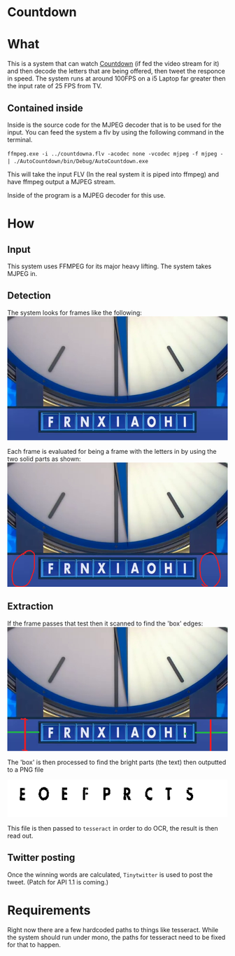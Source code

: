 Countdown
==========

# What
This is a system that can watch [Countdown](http://www.youtube.com/watch?v=o0SrIqaplKo) (if fed the video stream for it) and then decode the letters
that are being offered, then tweet the responce in speed. The system runs at around 100FPS on a i5 Laptop
far greater then the input rate of 25 FPS from TV.

## Contained inside
Inside is the source code for the MJPEG decoder that is to be used for the input. You can feed the system a flv
by using the following command in the terminal.

`ffmpeg.exe -i ../countdowna.flv -acodec none -vcodec mjpeg -f mjpeg - | ./AutoCountdown/bin/Debug/AutoCountdown.exe`

This will take the input FLV (In the real system it is piped into ffmpeg) and have ffmpeg output a MJPEG stream.

Inside of the program is a MJPEG decoder for this use.

# How

## Input

This system uses FFMPEG for its major heavy lifting. The system takes MJPEG in.

## Detection

The system looks for frames like the following:
![Target](ref/Sample.png)

Each frame is evaluated for being a frame with the letters in by using the two solid parts as shown:
![RedTarget1](ref/Sample2.png)

## Extraction

If the frame passes that test then it scanned to find the 'box' edges:
![RedTarget2](ref/Sample3.png)

The 'box' is then processed to find the bright parts (the text) then outputted to a PNG file

![RedTarget3](ref/Sample4.png)

This file is then passed to `tesseract` in order to do OCR, the result is then read out.

## Twitter posting

Once the winning words are calculated, `Tinytwitter` is used to post the tweet. (Patch for API 1.1 is coming.)

# Requirements

Right now there are a few hardcoded paths to things like tesseract.
While the system should run under mono, the paths for tesseract need to be fixed for that to happen.